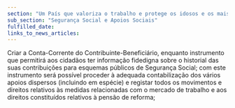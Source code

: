 ```yaml
---
section: "Um País que valoriza o trabalho e protege os idosos e os mais vulneráveis"
sub_section: "Segurança Social e Apoios Sociais"
fulfilled_date:
links_to_news_articles:
---
```


Criar a Conta-Corrente do Contribuinte-Beneficiário, enquanto instrumento que permitirá aos cidadãos ter informação fidedigna sobre o historial das suas contribuições para esquemas públicos de Segurança Social; com este instrumento será possível proceder à adequada contabilização dos vários apoios dispersos (incluindo em espécie) e registar todos os movimentos e direitos relativos às medidas relacionadas com o mercado de trabalho e aos direitos constituídos relativos à pensão de reforma;